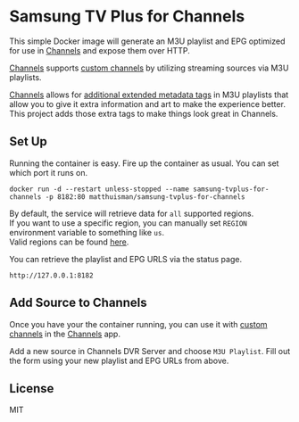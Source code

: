 # Samsung TV Plus for Channels

This simple Docker image will generate an M3U playlist and EPG optimized for use in [Channels](https://getchannels.com) and expose them over HTTP.

[Channels](https://getchannels.com) supports [custom channels](https://getchannels.com/docs/channels-dvr-server/how-to/custom-channels/) by utilizing streaming sources via M3U playlists.

[Channels](https://getchannels.com) allows for [additional extended metadata tags](https://getchannels.com/docs/channels-dvr-server/how-to/custom-channels/#channels-extensions) in M3U playlists that allow you to give it extra information and art to make the experience better. This project adds those extra tags to make things look great in Channels.

## Set Up

Running the container is easy. Fire up the container as usual. You can set which port it runs on.

    docker run -d --restart unless-stopped --name samsung-tvplus-for-channels -p 8182:80 matthuisman/samsung-tvplus-for-channels

By default, the service will retrieve data for `all` supported regions.  
If you want to use a specific region, you can manually set `REGION` environment variable to something like `us`.  
Valid regions can be found [here](https://i.mjh.nz/SamsungTVPlus/).

You can retrieve the playlist and EPG URLS via the status page.

    http://127.0.0.1:8182

## Add Source to Channels

Once you have your the container running, you can use it with [custom channels](https://getchannels.com/docs/channels-dvr-server/how-to/custom-channels/) in the [Channels](https://getchannels.com) app.

Add a new source in Channels DVR Server and choose `M3U Playlist`. Fill out the form using your new playlist and EPG URLs from above.

## License

MIT
